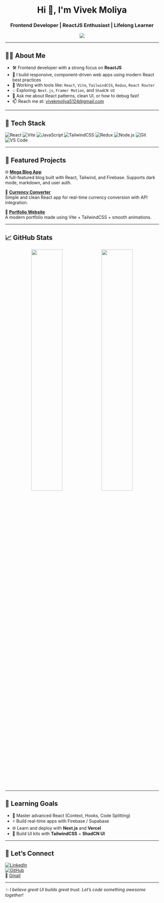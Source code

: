 <h1 align="center">Hi 👋, I'm Vivek Moliya</h1>
<h3 align="center">Frontend Developer | ReactJS Enthusiast | Lifelong Learner</h3>

<p align="center">
  <img src="https://readme-typing-svg.demolab.com?font=Fira+Code&pause=1000&color=61DAFB&center=true&vCenter=true&width=500&height=45&lines=Hi+%F0%9F%91%8B%2C+I%27m+Vivek+Moliya;Frontend+Engineer+who+loves+ReactJS;Building+clean+UIs+with+TailwindCSS;Learning+Next.js+%26+Framer+Motion;Open+for+React+Internships+%F0%9F%91%8D" />
</p>


---

## 🧑‍💻 About Me

- 🛠️ Frontend developer with a strong focus on **ReactJS**
- 🎯 I build responsive, component-driven web apps using modern React best practices
- 🧩 Working with tools like: `React`, `Vite`, `TailwindCSS`, `Redux`, `React Router`
- 💡 Exploring: `Next.js`, `Framer Motion`, and `ShadCN UI`
- 💬 Ask me about React patterns, clean UI, or how to debug fast!
- 📫 Reach me at: [vivekmoliya5124@gmail.com](mailto:vivekmoliya5124@gmail.com)

---

## 🚀 Tech Stack

![React](https://img.shields.io/badge/-React-61DAFB?style=flat&logo=react&logoColor=000)
![Vite](https://img.shields.io/badge/-Vite-646CFF?style=flat&logo=vite&logoColor=fff)
![JavaScript](https://img.shields.io/badge/-JavaScript-F7DF1E?style=flat&logo=javascript&logoColor=000)
![TailwindCSS](https://img.shields.io/badge/-TailwindCSS-06B6D4?style=flat&logo=tailwindcss)
![Redux](https://img.shields.io/badge/-Redux-764ABC?style=flat&logo=redux)
![Node.js](https://img.shields.io/badge/-Node.js-339933?style=flat&logo=node.js)
![Git](https://img.shields.io/badge/-Git-F05032?style=flat&logo=git)
![VS Code](https://img.shields.io/badge/-VS%20Code-007ACC?style=flat&logo=visual-studio-code)

---

## 📂 Featured Projects

🌐 [**Mega Blog App**](https://github.com/vivekmoliya/MegaBlog)  
A full-featured blog built with React, Tailwind, and Firebase. Supports dark mode, markdown, and user auth.

💱 [**Currency Converter**](https://github.com/vivekmoliya/CurrencyConvertor)  
Simple and clean React app for real-time currency conversion with API integration.

📘 [**Portfolio Website**](https://github.com/vivekmoliya/portfolio)  
A modern portfolio made using Vite + TailwindCSS + smooth animations.

---

## 📈 GitHub Stats

<p align="center">
  <img src="https://github-readme-stats.vercel.app/api?username=vivekmoliya&show_icons=true&theme=react" width="45%" />
  <img src="https://github-readme-streak-stats.herokuapp.com?user=vivekmoliya&theme=react" width="45%" />
</p>

---

## 🧠 Learning Goals

- 🔄 Master advanced React (Context, Hooks, Code Splitting)
- ⚡ Build real-time apps with Firebase / Supabase
- 🌐 Learn and deploy with **Next.js** and **Vercel**
- 🎨 Build UI kits with **TailwindCSS** + **ShadCN UI**

---

## 🤝 Let’s Connect

[![LinkedIn](https://img.shields.io/badge/-LinkedIn-blue?logo=linkedin)](https://www.linkedin.com/in/vivek-moliya)  
[![GitHub](https://img.shields.io/badge/-GitHub-black?logo=github)](https://github.com/vivekmoliya)  
📩 [Gmail](mailto:vivekmoliya5124@gmail.com)

---

*✨ I believe great UI builds great trust. Let’s code something awesome together!*
